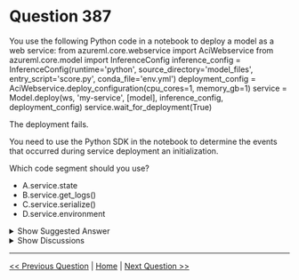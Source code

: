 # Question 387

You use the following Python code in a notebook to deploy a model as a web service: from azureml.core.webservice import AciWebservice from azureml.core.model import InferenceConfig inference_config = InferenceConfig(runtime='python', source_directory='model_files', entry_script='score.py', conda_file='env.yml') deployment_config = AciWebservice.deploy_configuration(cpu_cores=1, memory_gb=1) service = Model.deploy(ws, 'my-service', [model], inference_config, deployment_config) service.wait_for_deployment(True)

The deployment fails.

You need to use the Python SDK in the notebook to determine the events that occurred during service deployment an initialization.

Which code segment should you use?

- A.service.state
- B.service.get_logs()
- C.service.serialize()
- D.service.environment

<details>
  <summary>Show Suggested Answer</summary>

<strong>B</strong><br>

<p>The first step in debugging errors is to get your deployment logs. In Python: service.get_logs()</p>
<p>Reference:</p>
<p>https://docs.microsoft.com/en-us/azure/machine-learning/how-to-troubleshoot-deployment</p>

</details>

<details>
  <summary>Show Discussions</summary>

<blockquote><p><strong>james2033</strong> <code>(Sun 20 Oct 2024 10:16)</code> - <em>Upvotes: 1</em></p><p>from azureml.core.webservice import AciWebservice
from azureml.core.model import InferenceConfig

inference_config = InferenceConfig(runtime = &#x27;python&#x27;, source_directory = &#x27;model_files&#x27;, entry_script = &#x27;score.py&#x27;, conda_file = &#x27;env.yml&#x27;)
deployment_config = AciWebservice.deploy_configuration(cpu_cores = 1, memory_gb = 1)
service = Model.deploy(ws, &#x27;my-service&#x27;, [model], inference_config, deployment_config) service.wait_for_deployment(True)

logging like this

ml_client.online_deployments.get_logs(name = &quot;&lt;deployment-name&gt;&quot;, endpoint_name = &quot;&lt;endpoint-name&gt;&quot;, lines=100)

https://learn.microsoft.com/en-us/azure/machine-learning/how-to-troubleshoot-online-endpoints?view=azureml-api-2&amp;tabs=python#get-container-logs</p></blockquote>

<blockquote><p><strong>therealola</strong> <code>(Sun 18 Jun 2023 01:50)</code> - <em>Upvotes: 1</em></p><p>On exam 18-06-22</p></blockquote>
<blockquote><p><strong>pancman</strong> <code>(Wed 12 Apr 2023 01:39)</code> - <em>Upvotes: 1</em></p><p>Duplicate question</p></blockquote>
<blockquote><p><strong>AjoseO</strong> <code>(Fri 03 Mar 2023 07:56)</code> - <em>Upvotes: 3</em></p><p>On Exam: 03 March 2022</p></blockquote>
<blockquote><p><strong>nick234987</strong> <code>(Sat 15 Oct 2022 18:42)</code> - <em>Upvotes: 2</em></p><p>Correct answer B</p></blockquote>

</details>

---

[<< Previous Question](question_386.md) | [Home](../index.md) | [Next Question >>](question_388.md)
